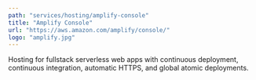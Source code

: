 ```yaml
---
path: "services/hosting/amplify-console"
title: "Amplify Console"
url: "https://aws.amazon.com/amplify/console/"
logo: "amplify.jpg"
---
```


Hosting for fullstack serverless web apps with continuous deployment, continuous integration, automatic HTTPS, and global atomic deployments.
